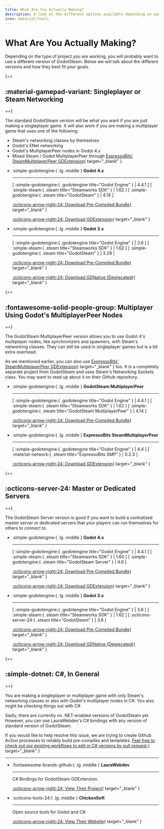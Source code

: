 ```yaml
---
title: What Are You Actually Making?
description: A look at the different options available depending on your project.
icon: material/tools
---
```


# What Are You Actually Making?

Depending on the type of project you are working, you will probably want to use a different version of GodotSteam.  Below we will talk about the different versions and how they best fit your goals.

{==
## :material-gamepad-variant: Singleplayer or Steam Networking
==}

The standard GodotSteam version will be what you want if you are just making a singleplayer game. It will also work if you are making a multiplayer game that uses one of the following:

- Steam's networking classes by themselves
- Godot's ENet networking
- Godot's MultiplayerPeer nodes in Godot 4.x
- Mixed Steam / Godot MultiplayerPeer through [ExpressoBits' SteamMultiplayerPeer GDExtension](https://github.com/expressobits/steam-multiplayer-peer){ target="\_blank" }.

<div class="grid cards triple-grid" markdown>
	
- :simple-godotengine:{ .lg .middle } __Godot 4.x__

	---
	
	<span class="badge-group">
		<span class="badge badge-normal tag-godot">
			<span class="sep">[</span>
			<span class="title">:simple-godotengine:{ .godotengine title="Godot Engine" }</span>
			<span class="sep">|</span>
			<span class="value">4.4.1</span>
			<span class="sep">]</span>
		</span>
		<span class="badge badge-normal tag-steam">
			<span class="sep">[</span>
			<span class="title">:simple-steam:{ .steam title="Steamworks SDK" }</span>
			<span class="sep">|</span>
			<span class="value">1.62</span>
			<span class="sep">]</span>
		</span>
		<span class="badge badge-normal tag-steam">
			<span class="sep">[</span>
			<span class="title">:simple-godotengine:{ .steam title="GodotSteam" }</span>
			<span class="sep">|</span>
			<span class="value">4.14</span>
			<span class="sep">]</span>
		</span>
	</span>

	[:octicons-arrow-right-24: Download Pre-Compiled Bundle](https://github.com/GodotSteam/GodotSteam/releases/tag/v4.14){ target="\_blank" }

	[:octicons-arrow-right-24: Download GDExtension](https://godotengine.org/asset-library/asset/2445){ target="\_blank" }

- :simple-godotengine:{ .lg .middle } __Godot 3.x__

	---
	
	<span class="badge-group">
		<span class="badge badge-normal tag-godot">
			<span class="sep">[</span>
			<span class="title">:simple-godotengine:{ .godotengine title="Godot Engine" }</span>
			<span class="sep">|</span>
			<span class="value">3.6</span>
			<span class="sep">]</span>
		</span>
		<span class="badge badge-normal tag-steam">
			<span class="sep">[</span>
			<span class="title">:simple-steam:{ .steam title="Steamworks SDK" }</span>
			<span class="sep">|</span>
			<span class="value">1.62</span>
			<span class="sep">]</span>
		</span>
		<span class="badge badge-normal tag-steam">
			<span class="sep">[</span>
			<span class="title">:simple-godotengine:{ .steam title="GodotSteam" }</span>
			<span class="sep">|</span>
			<span class="value">3.29</span>
			<span class="sep">]</span>
		</span>
	</span>

	[:octicons-arrow-right-24: Download Pre-Compiled Bundle](https://github.com/GodotSteam/GodotSteam/releases/tag/v3.29){ target="\_blank" }

	[:octicons-arrow-right-24: Download GDNative (Deprecated)](https://godotengine.org/asset-library/asset/1045){ target="\_blank" }

</div>

{==
## :fontawesome-solid-people-group: Multiplayer Using Godot's MultiplayerPeer Nodes
==}

The GodotSteam MultiplayerPeer version allows you to use Godot 4's multiplayer nodes, like synchronizers and spawners, with Steam's networking classes.  They can still be used in singleplayer games but is a bit extra overhead.

As we mentioned earlier, you can also use [ExpressoBits' SteamMultiplayerPeer GDExtension](https://github.com/expressobits/steam-multiplayer-peer){ target="\_blank" } too.  It is a completely separate project from GodotSteam and uses Steam's Networking Sockets class.  You may want to read up about it on their Github repository.

<div class="grid cards triple-grid" markdown>

- :simple-godotengine:{ .lg .middle } __GodotSteam MultiplayerPeer__

	---
	
	<span class="badge-group">
		<span class="badge badge-normal tag-godot">
			<span class="sep">[</span>
			<span class="title">:simple-godotengine:{ .godotengine title="Godot Engine" }</span>
			<span class="sep">|</span>
			<span class="value">4.4.1</span>
			<span class="sep">]</span>
		</span>
		<span class="badge badge-normal tag-steam">
			<span class="sep">[</span>
			<span class="title">:simple-steam:{ .steam title="Steamworks SDK" }</span>
			<span class="sep">|</span>
			<span class="value">1.62</span>
			<span class="sep">]</span>
		</span>
		<span class="badge badge-normal tag-steam">
			<span class="sep">[</span>
			<span class="title">:simple-godotengine:{ .steam title="GodotSteam MultiplayerPeer" }</span>
			<span class="sep">|</span>
			<span class="value">4.14</span>
			<span class="sep">]</span>
		</span>
	</span>

	[:octicons-arrow-right-24: Download Pre-Compiled Bundle](https://github.com/GodotSteam/MultiPlayerPeer/releases/tag/v4.14-mp){ target="\_blank" }

- :simple-godotengine:{ .lg .middle } __ExpressoBits SteamMultiplayerPeer__

	---

	<span class="badge-group">
		<span class="badge badge-normal tag-godot">
			<span class="sep">[</span>
			<span class="title">:simple-godotengine:{ .godotengine title="Godot Engine" }</span>
			<span class="sep">|</span>
			<span class="value">4.4</span>
			<span class="sep">]</span>
		</span>
		<span class="badge badge-normal tag-steam">
			<span class="sep">[</span>
			<span class="title">:material-network:{ .steam title="ExpressoBits SMP" }</span>
			<span class="sep">|</span>
			<span class="value">0.2.3</span>
			<span class="sep">]</span>
		</span>
	</span>

	[ :octicons-arrow-right-24: Download GDExtension](https://godotengine.org/asset-library/asset/2258){ target="\_blank" }

</div>

{==
## :octicons-server-24: Master or Dedicated Servers
==}

The GodotSteam Server version is good if you want to build a centralized master server or dedicated servers that your players can run themselves for others to connect to.
  
<div class="grid cards triple-grid" markdown>

- :simple-godotengine:{ .lg .middle } __Godot 4.x__

	---
	
	<span class="badge-group">
		<span class="badge badge-normal tag-godot">
		<span class="sep">[</span>
		<span class="title">:simple-godotengine:{ .godotengine title="Godot Engine" }</span>
		<span class="sep">|</span>
		<span class="value">4.4.1</span>
		<span class="sep">]</span>
	</span>
	<span class="badge badge-normal tag-steam">
		<span class="sep">[</span>
		<span class="title">:simple-steam:{ .steam title="Steamworks SDK" }</span>
		<span class="sep">|</span>
		<span class="value">1.60</span>
		<span class="sep">]</span>
	</span>
	<span class="badge badge-normal tag-steam">
		<span class="sep">[</span>
		<span class="title">:simple-godotengine:{ .steam title="GodotSteam Server" }</span>
		<span class="sep">|</span>
		<span class="value">4.6</span>
		<span class="sep">]</span>
	</span>

	[:octicons-arrow-right-24: Download Pre-Compiled Bundle](https://github.com/GodotSteam/GodotSteam-Server/releases/tag/v4.6){ target="\_blank" }

	[:octicons-arrow-right-24: Download GDExtension](https://godotengine.org/asset-library/asset/2218){ target="\_blank" }

- :simple-godotengine:{ .lg .middle } __Godot 3.x__

	---
	
	<span class="badge-group">
		<span class="badge badge-normal tag-godot">
			<span class="sep">[</span>
			<span class="title">:simple-godotengine:{ .godotengine title="Godot Engine" }</span>
			<span class="sep">|</span>
			<span class="value">3.6</span>
			<span class="sep">]</span>
		</span>
		<span class="badge badge-normal tag-steam">
			<span class="sep">[</span>
			<span class="title">:simple-steam:{ .steam title="Steamworks SDK" }</span>
			<span class="sep">|</span>
			<span class="value">1.62</span>
			<span class="sep">]</span>
		</span>
		<span class="badge badge-normal tag-steam">
			<span class="sep">[</span>
			<span class="title">:octicons-server-24:{ .steam title="GodotSteam" }</span>
			<span class="sep">|</span>
			<span class="value">3.6</span>
			<span class="sep">]</span>
		</span>
	</span>

	[:octicons-arrow-right-24: Download Pre-Compiled Bundle](https://github.com/GodotSteam/GodotSteam-Server/releases/tag/v3.6){ target="\_blank" }

	[:octicons-arrow-right-24: Download GDNative (Deprecated)](https://godotengine.org/asset-library/asset/2222){ target="\_blank" }
</div>

{==
## :simple-dotnet: C#, In General
==}

You are making a singleplayer or multiplayer game with only Steam's networking classes or also with Godot's multiplayer nodes in C#. You also might be checking things out with C#.

Sadly, there are currently no .NET-enabled versions of GodotSteam yet. However, you can use LauraWebdev's C# bindings with any version of standard version of GodotSteam.

If you would like to help resolve this issue, we are trying to create Github Action processes to reliably build pre-compiles and templates. [Feel free to check out our existing workflows to edit in C# versions by pull request.](https://github.com/GodotSteam/GodotSteam/){ target="\_blank" }

  ---

<div class="grid cards triple-grid" markdown>

- :fontawesome-brands-github:{ .lg .middle } __LauraWebdev__

	---

	C# Bindings for GodotSteam GDExtension.

	[:octicons-arrow-right-24: View Their Project](https://github.com/LauraWebdev/GodotSteam_CSharpBindings){ target="\_blank" }

- :octicons-tools-24:{ .lg .middle } __ChickenSoft__

	---

	Open source tools for Godot and C#.

 	[:octicons-arrow-right-24: View Their Website](https://chickensoft.games/){ target="\_blank" }
</div>
